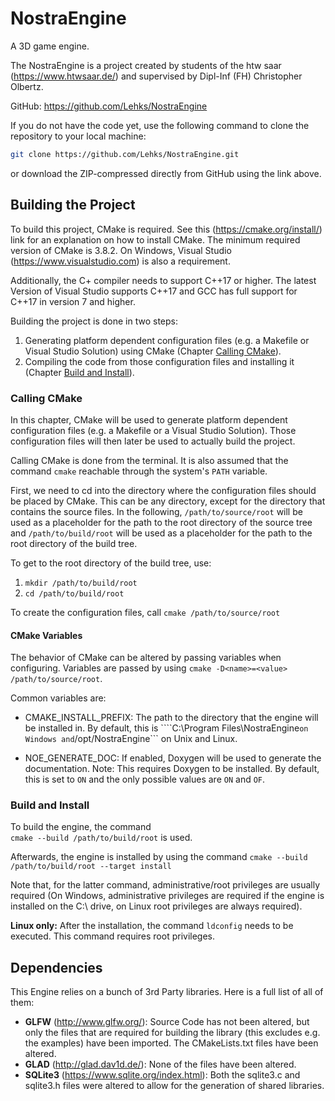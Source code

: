 # NostraEngine
A 3D game engine.

The NostraEngine is a project created by students of the htw saar (https://www.htwsaar.de/) and supervised by
Dipl-Inf (FH) Christopher Olbertz.

GitHub: https://github.com/Lehks/NostraEngine

If you do not have the code yet, use the following command to clone the repository to your local
machine:  
```bash
git clone https://github.com/Lehks/NostraEngine.git
```` 
or download the ZIP-compressed directly from GitHub using the link above.

## Building the Project

To build this project, CMake is required. See this (https://cmake.org/install/) link for an explanation on how
to install CMake. The minimum required version of CMake is 3.8.2.
On Windows, Visual Studio (https://www.visualstudio.com) is also a requirement.

Additionally, the C+ compiler needs to support C\++17 or higher. The latest Version of Visual Studio supports 
C++17 and GCC has full support for C\++17 in version 7 and higher.

Building the project is done in two steps: 
1. Generating platform dependent configuration files (e.g. a Makefile or Visual Studio Solution) using CMake 
   (Chapter [Calling CMake](#Calling-CMake)).
2. Compiling the code from those configuration files and installing it (Chapter 
   [Build and Install](#Build-and-Install)).

### Calling CMake

In this chapter, CMake will be used to generate platform dependent configuration files (e.g. a Makefile or 
a Visual Studio Solution). Those configuration files will then later be used to actually build the project.

Calling CMake is done from the terminal. It is also assumed that the command ```cmake``` reachable through 
the system's ```PATH``` variable.

First, we need to cd into the directory where the configuration files should be placed by CMake. This can be
any directory, except for the directory that contains the source files. In the following, 
```/path/to/source/root``` will be used as a placeholder for the path to the root directory of the source
tree and ```/path/to/build/root``` will be used as a placeholder for the path to the root directory of the
build tree.

To get to the root directory of the build tree, use:    
1. ```mkdir /path/to/build/root```
2. ```cd /path/to/build/root```

To create the configuration files, call
```cmake /path/to/source/root```

#### CMake Variables

The behavior of CMake can be altered by passing variables when configuring. Variables are passed by using 
```cmake -D<name>=<value> /path/to/source/root```.

Common variables are:

- CMAKE\_INSTALL\_PREFIX: The path to the directory that the engine will be installed in. By default, this is 
  ````C:\Program Files\NostraEngine``` on Windows and ```/opt/NostraEngine``` on Unix and Linux.

- NOE\_GENERATE\_DOC: If enabled, Doxygen will be used to generate the documentation. Note: This requires 
  Doxygen to be installed. By default, this is set to ```ON``` and the only possible values are ```ON``` and
  ```OF```. 

### Build and Install

To build the engine, the command    
```cmake --build /path/to/build/root```
is used.

Afterwards, the engine is installed by using the command
```cmake --build /path/to/build/root --target install```

Note that, for the latter command, administrative/root privileges are usually required (On Windows, 
administrative privileges are required if the engine is installed on the C:\ drive, on Linux root privileges
are always required).

**Linux only:** After the installation, the command ```ldconfig``` needs to be executed. This command
requires root privileges.

## Dependencies

This Engine relies on a bunch of 3rd Party libraries. Here is a full list of all of them:

- **GLFW** (http://www.glfw.org/): Source Code has not been altered, but only the files that are required for 
  building the library (this excludes e.g. the examples) have been imported. The CMakeLists.txt files have
  been altered.
- **GLAD** (http://glad.dav1d.de/): None of the files have been altered.
- **SQLite3** (https://www.sqlite.org/index.html): Both the sqlite3.c and sqlite3.h files were altered to 
  allow for the generation of shared libraries.
